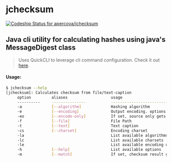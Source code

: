 # jchecksum  
[ ![Codeship Status for apercova/jchecksum](https://app.codeship.com/projects/bc8527e0-728a-0136-a4f5-16905de121f2/status?branch=master)](https://app.codeship.com/projects/299445)
## Java cli utility for calculating hashes using java's MessageDigest class

> Uses QuickCLI to leverage cli command configuration. Check it out [here](https://github.com/apercova/QuickCLI).

#### Usage: 
```bash
$ jchecksum --help
[jchecksum]: Calculates checksum from file/text-caption
     option         aliases                   usage
     ----------     ---------------           -------------------------
     -a             [--algorithm]             Hashing algorithm
     -e             [--encoding]              Output encoding. options: [HEX,B64], default: HEX
     -eo            [--encode-only]           If set, source only gets encoded
     -f             [--file]                  File Path
     -t             [--text]                  Text caption
     -cs            [--charset]               Encoding charset
     -la                                      List available algorithms
     -lc                                      List available charsets
     -le                                      List available encoding options
     -h             [--help]                  List available options
     -m             [--match]                 If set, checksum result gets compared against suplied pattern
```
